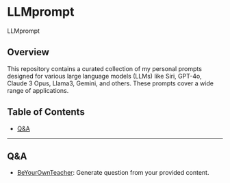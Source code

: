 # LLMprompt
LLMprompt

## Overview

This repository contains a curated collection of my personal prompts designed for various large language models (LLMs) like Siri, GPT-4o, Claude 3 Opus, Llama3, Gemini, and others. These prompts cover a wide range of applications.
## Table of Contents

- [Q&A](#Q&A-Prompts)

---
## Q&A

- [BeYourOwnTeacher](https://github.com/RemusDBD/LLMprompt/blob/main/Q%26A/BeYourOwnTeacher.md): Generate question from your provided content.

